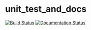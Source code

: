 # unit_test_and_docs

[![Build Status](https://travis-ci.org/github/francesco-vaselli/smart_square.svg?branch=main)](https://travis-ci.org/github/francesco-vaselli/smart_square)
[![Documentation Status](https://readthedocs.org/projects/smart-square-francesco-vaselli/badge/?version=latest)](https://smart-square-francesco-vaselli.readthedocs.io/en/latest/?badge=latest)